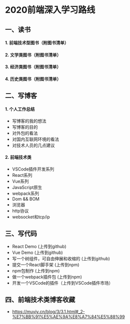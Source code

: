 # 2020前端深入学习路线


## 一、读书
#### 1. 前端技术型图书（附图书清单）
#### 2. 文学类图书（附图书清单）
#### 3. 经济类图书（附图书清单）
#### 4. 历史类图书（附图书清单）    

## 二、写博客
#### 1. 个人工作总结
- 写博客的我的想法
- 写博客的目的
- 对外包的看法
- 对国内互联网环境的看法
- 对技术人员的几点建议
  
#### 2. 前端技术类
- VSCode插件开发系列
- React系列
- Vue系列
- JavaScript原生
- webpack系列
- Dom && BOM
- 浏览器
- http协议
- websocket和tcp/ip

## 三、写代码
- React Demo (上传到github)
- Vue Demo (上传到github)
- 写一个树组件，可自由伸展和收缩的 (上传到github)
- 提交一个React脚手架 (上传到npm)
- npm包制作 (上传到npm)
- 做一个webpack插件包 (上传到npm)
- 开发一个VSCode的插件（上传到VSCode插件市场）



## 四、前端技术类博客收藏
- https://muyiy.cn/blog/3/3.1.html#_2-%E7%BB%91%E5%AE%9A%E8%A7%84%E5%88%99


